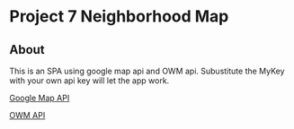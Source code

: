 # Project 7 Neighborhood Map

About
----
This is an SPA using google map api and OWM api. Subustitute the MyKey with your own api key will let the app work.

[Google Map API](https://developers.google.com/maps/)

[OWM API](https://openweathermap.org/)
